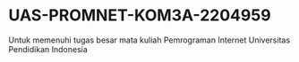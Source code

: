 # UAS-PROMNET-KOM3A-2204959
Untuk memenuhi tugas besar mata kuliah Pemrograman Internet Universitas Pendidikan Indonesia
